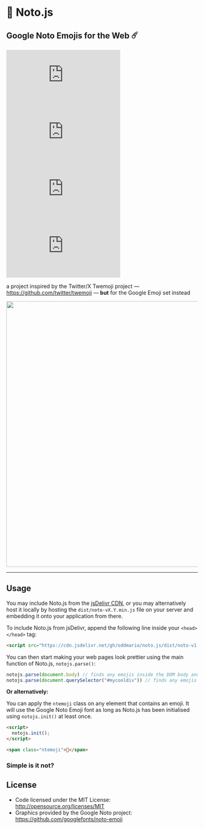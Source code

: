 # 🚀 Noto.js
## Google Noto Emojis for the Web ☄️

![GitHub License](https://img.shields.io/github/license/oddmario/noto.js)
![GitHub commit activity](https://img.shields.io/github/commit-activity/m/oddmario/noto.js)
![GitHub Issues or Pull Requests](https://img.shields.io/github/issues/oddmario/noto.js)
![GitHub Issues or Pull Requests](https://img.shields.io/github/issues-pr/oddmario/noto.js)

a project inspired by the Twitter/X Twemoji project — https://github.com/twitter/twemoji — **but** for the Google Emoji set instead

<p align="center">
  <img width="700" height="auto" src="https://i.ibb.co/VWgdGf7/image.png">
</p>

-----

## Usage
You may include Noto.js from the [jsDelivr CDN](https://www.jsdelivr.com/), or you may alternatively host it locally by hosting the `dist/noto-vX.Y.min.js` file on your server and embedding it onto your application from there.

To include Noto.js from jsDelivr, append the following line inside your `<head></head>` tag:
```html
<script src="https://cdn.jsdelivr.net/gh/oddmario/noto.js/dist/noto-v1.1.min.js"></script>
```

You can then start making your web pages look prettier using the main function of Noto.js, `notojs.parse()`:
```js
notojs.parse(document.body) // finds any emojis inside the DOM body and converts them to Google Noto emojis
notojs.parse(document.querySelector("#mycooldiv")) // finds any emojis inside the #mycooldiv DOM element and converts them to Google Noto emojis
```

**Or alternatively:**

You can apply the `ntemoji` class on any element that contains an emoji. It will use the Google Noto Emoji font as long as Noto.js has been initialised using `notojs.init()` at least once.

```html
<script>
  notojs.init();
</script>

<span class="ntemoji">🥸</span>
```

### Simple is it not?

## License
- Code licensed under the MIT License: http://opensource.org/licenses/MIT
- Graphics provided by the Google Noto project: https://github.com/googlefonts/noto-emoji